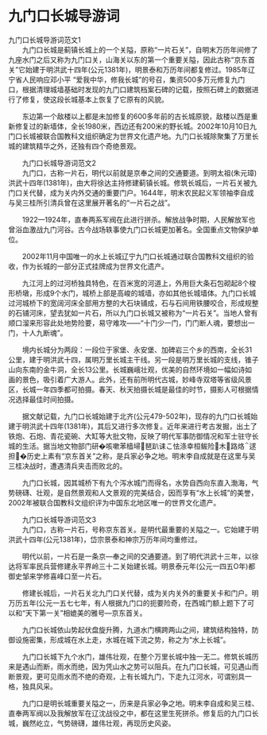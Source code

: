 # 九门口长城导游词  
九门口长城导游词范文1  
　　九门口长城是蓟镇长城上的一个关隘，原称“一片石关”，自明末万历年间修了九座水门之后又称为九门口关，山海关以东的第一个重要关隘，因此古称“京东首关”它始建于明洪武十四年(公元1381年)，明景泰和万历年间都复修过。1985年辽宁省人民响应邓小平 “爱我中华，修我长城”的号召，集资500多万元修复九门口，根据清理城墙基础时发现的九门口建筑档案石碑的记载，按照石碑上的数据进行了修复，使这段长城基本上恢复了它原有的风貌。  

　　东边第一个敌楼以上都是未加修复的600多年前的古长城原貌，敌楼以西是重新修复过的新墙体，全长1980米，西边还有200米的野长城。2002年10月10日九门口长城被联合国教科文组织确定为世界文化遗产地。九门口长城除聚集了万里长城的建筑精华之外，还独有四个奇绝景观。  

　　九门口长城导游词范文2  
　　九门口，古称一片石，明代以前就是京奉之间的交通要道。到明太祖(朱元璋)洪武十四年(1381年)，由大将徐达主持修建蓟镇长城。修筑长城后，一片石关被九门口关代替，成为关内外交通的重要门户。1644年，明末农民起义军领袖李自成与吴三桂所引清兵曾在这里展开著名的“一片石之战”。  

　　1922—1924年，直奉两系军阀在此进行拼杀。解放战争时期，人民解放军也曾浴血激战九门河谷。古今战场轶事使九门口长城更加著名。全国重点文物保护单位。  

　　2002年11月中国唯一的水上长城辽宁九门口长城通过联合国教科文组织的验收，作为长城的一部分正式挂牌成为世界文化遗产。  

　　九江河上的过河桥独具特色，在百米宽的河道上，外用巨大条石包砌起8个梭形桥墩，形成9个水门，城桥上部是高峻的城墙，亦如其他长城墙体。九门口长城过河城桥下的宽阔河床全部用方整的大石块铺成，石与石间用铁腰咬合，形成规整的石铺河床，望去犹如一片石，所以九门口长城又被称为“一片石关”。当地人曾有顺口溜来形容此处地势险要，易守难攻——“十门少一门，门门断人魂，要想出一门，十人九断魂”。  

　　境内长城分为两段：一段位于家堡、永安堡、加碑岩三个乡的西南，全长31公里，建于明洪武十四，属明万里长城主干线。另一段是明万里长城的支线，锥子山向东南的金牛洞，全长13公里。长城巍峨壮观，优美的自然环境如一幅如诗如画的景色，吸引着广大游人。此外，还有前所明代古城，妙峰寺双塔等省级风景区，长城一年四季都可拍摄。春天、秋天拍摄长城是最佳的时节，摄影人可根据情况选择最佳时间拍摄。  

　　据文献记载，九门口长城始建于北齐(公元479-502年)，现存的九门口长城始建于明洪武十四年(1381年)，其后又进行多次修复。近年来进行考古发掘，出土了铁炮、石炮、青花瓷碗、大缸等大批文物，反映了明代军事防御情况和军士驻守长城的生活。据当地文物部门研�咳嗽苯樯埽琶趴诔こ怯涤幸桓鲅险木路烙逑担�历史上素有“京东首关”之称，是兵家必争之地。明末李自成就是在这里与吴三桂决战时，遭遇清兵夹击而败北的。  

　　九门口长城，因其城桥下有九个泻水城门而得名，水势自西向东直入渤海，气势磅礴、壮观，是自然景观和人文景观的完美结合，因而享有“水上长城”的美誉，2002年被联合国教科文组织评为中国东北地区唯一的世界文化遗产。  

　　九门口长城导游词范文3  
　　九门口，古称一片石，号称京东首关。是明代最重要的关隘之一。它始建于明洪武十四年(公元1381年)，岱宗景泰和神宗万历年间均重修过。  

　　明代以前，一片石是一条京—奉之间的交通要道。到了明代洪武十三年，以徐达将军率民兵营修建永平界岭三十二关始建长城。明景泰元年(公元一四五O年)都御史邹来学修喜峰口至一片石。  

　　修建长城后，一片石关北九门口关代替，成为关内关外的重要关卡和门户。明万历五年(公元一五七七年，有人根据九门口的扼要险奇，在西城门额上题下了可以和“天下第一关”相媲美的雅号—京东首关。  

　　九门口长城依山势起伏盘旋升腾，九道水门横跨两山之间，建筑结构独特，防御设施密集，形成城在水上走，水城在城下流之势，称之为“水上长城”。  

　　九门口长城下九个水门，雄伟壮观，在整个万里长城中独一无二。修筑长城历来是遇山而断，雨水而绝，因为凭山水之势可以阻兵。在九门口长城，可见遇山而断景观，更可见雨水而不绝的奇观，上有长城九门，下走九江河水，可谓别具一格，独具风采。  

　　九门口是明长城重要关隘之一，历来是兵家必争之地。明末李自成和吴三桂、直奉两军阀以及我解放军在辽沈战役之中，都在这里生死拼杀。修复后的九门口长城，巍然屹立，气势磅礴，雄伟壮观，再现历史风姿。  